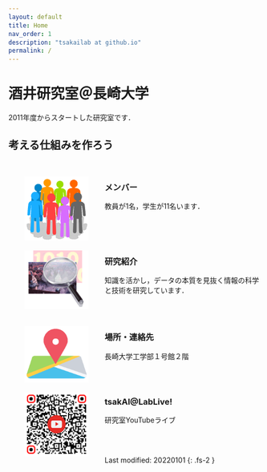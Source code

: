 ```yaml
---
layout: default
title: Home
nav_order: 1
description: "tsakailab at github.io"
permalink: /
---
```


# 酒井研究室＠長崎大学
2011年度からスタートした研究室です．

考える仕組みを作ろう
---
<br>

[<img src="assets/images/population_w400.png" width="128" align="left" hspace="32">](docs/members.html)
### メンバー
教員が1名，学生が11名います．

<br>
<br>
<br>


[<img src="assets/images/pr_icon_w300.png" width="128" align="left" hspace="32">](https://sites.google.com/site/tsakailab/research)
### 研究紹介
知識を活かし，データの本質を見抜く情報の科学と技術を研究しています．

<br>
<br>

[<img src="assets/images/pr_map_icon_t.png" width="128" align="left" hspace="32">](docs/contact.html)
### 場所・連絡先
長崎大学工学部１号館２階

<br>
<br>

[<img src="assets/images/Lablive_YTiconO__qrcode-monkey.png" width="128" align="left" hspace="32">](https://youtube.com/playlist?list=PLqcsCBw9njgBZDP-VsYt6hjROK8mhrmOa)
### tsakAI@LabLive!
研究室YouTubeライブ


<br>
<br>

Last modified: 20220101
{: .fs-2 }
